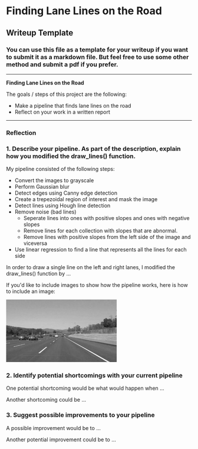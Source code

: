 # **Finding Lane Lines on the Road** 

## Writeup Template

### You can use this file as a template for your writeup if you want to submit it as a markdown file. But feel free to use some other method and submit a pdf if you prefer.

---

**Finding Lane Lines on the Road**

The goals / steps of this project are the following:
* Make a pipeline that finds lane lines on the road
* Reflect on your work in a written report


[//]: # (Image References)

[image1]: ./examples/grayscale.jpg "Grayscale"

---

### Reflection

### 1. Describe your pipeline. As part of the description, explain how you modified the draw_lines() function.

My pipeline consisted of the following steps:

* Convert the images to grayscale
* Perform Gaussian blur
* Detect edges using Canny edge detection
* Create a trepezoidal region of interest and mask the image
* Detect lines using Hough line detection
* Remove noise (bad lines)
    * Seperate lines into ones with positive slopes and ones with negative slopes
    * Remove lines for each collection with slopes that are abnormal.
    * Remove lines with positive slopes from the left side of the image and viceversa
* Use linear regression to find a line that represents all the lines for each side


In order to draw a single line on the left and right lanes, I modified the draw_lines() function by ...

If you'd like to include images to show how the pipeline works, here is how to include an image: 

![alt text][image1]


### 2. Identify potential shortcomings with your current pipeline


One potential shortcoming would be what would happen when ... 

Another shortcoming could be ...


### 3. Suggest possible improvements to your pipeline

A possible improvement would be to ...

Another potential improvement could be to ...
